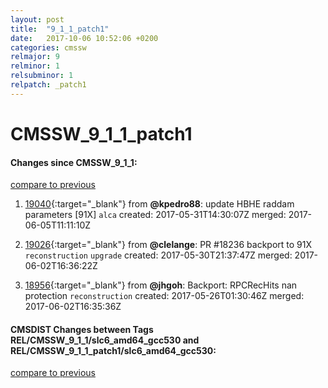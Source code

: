 ```yaml
---
layout: post
title:  "9_1_1_patch1"
date:   2017-10-06 10:52:06 +0200
categories: cmssw
relmajor: 9
relminor: 1
relsubminor: 1
relpatch: _patch1
---
```


# CMSSW_9_1_1_patch1
#### Changes since CMSSW_9_1_1:
[compare to previous](https://github.com/cms-sw/cmssw/compare/CMSSW_9_1_1...CMSSW_9_1_1_patch1)



1. [19040](http://github.com/cms-sw/cmssw/pull/19040){:target="_blank"}  from **@kpedro88**: update HBHE raddam parameters [91X] `alca`  created: 2017-05-31T14:30:07Z merged: 2017-06-05T11:11:10Z

1. [19026](http://github.com/cms-sw/cmssw/pull/19026){:target="_blank"}  from **@clelange**: PR #18236 backport to 91X `reconstruction`  `upgrade`  created: 2017-05-30T21:37:47Z merged: 2017-06-02T16:36:22Z

1. [18956](http://github.com/cms-sw/cmssw/pull/18956){:target="_blank"}  from **@jhgoh**: Backport: RPCRecHits nan protection  `reconstruction`  created: 2017-05-26T01:30:46Z merged: 2017-06-02T16:35:36Z

#### CMSDIST Changes between Tags REL/CMSSW_9_1_1/slc6_amd64_gcc530 and REL/CMSSW_9_1_1_patch1/slc6_amd64_gcc530:
[compare to previous](https://github.com/cms-sw/cmsdist/compare/REL/CMSSW_9_1_1/slc6_amd64_gcc530...REL/CMSSW_9_1_1_patch1/slc6_amd64_gcc530)


